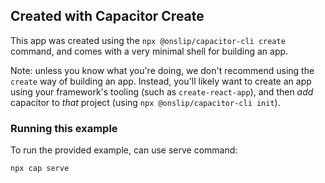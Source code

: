## Created with Capacitor Create

This app was created using the `npx @onslip/capacitor-cli create` command, and comes with a very
minimal shell for building an app.

Note: unless you know what you're doing, we don't recommend using the `create` way of building an app. Instead, you'll
likely want to create an app using your framework's tooling (such as `create-react-app`), and then *add* capacitor
to *that* project (using `npx @onslip/capacitor-cli init`).

### Running this example

To run the provided example, can use serve command:

```bash
npx cap serve
```
